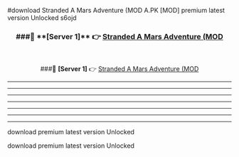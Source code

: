 #download Stranded A Mars Adventure (MOD A.PK [MOD] premium latest version Unlocked s6ojd 



<div align="center">
<h3>###🔹 **[Server 1]** 👉 <a href="https://download1apk.web.app/">Stranded A Mars Adventure (MOD</a></h3><br>


###🔹 **[Server 1]** 👉 <a href="https://download1apk.web.app/">Stranded A Mars Adventure (MOD</a></h3>
</div>



----------------------------------------------------------

----------------------------------------------------------

----------------------------------------------------------

----------------------------------------------------------

----------------------------------------------------------

----------------------------------------------------------

----------------------------------------------------------

download premium latest version Unlocked

download premium latest version Unlocked
